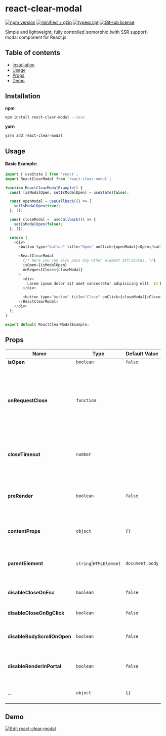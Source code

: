# react-clear-modal

[![npm version](https://img.shields.io/npm/v/react-clear-modal)](https://www.npmjs.com/package/react-clear-modal)
[![minified + gzip](https://img.shields.io/bundlephobia/minzip/react-clear-modal/latest)](https://bundlephobia.com/package/react-clear-modal)
[![typescript](https://badgen.net/npm/types/react-clear-modal)](https://unpkg.com/react-clear-modal/dist/index.d.ts)
[![GitHub license](https://img.shields.io/badge/license-MIT-blue.svg)](https://github.com/vadymshymko/react-clear-modal/blob/master/LICENSE)

Simple and lightweight, fully controlled isomorphic (with SSR support) modal component for React.js

## Table of contents

- [Installation](#installation)
- [Usage](#usage)
- [Props](#props)
- [Demo](#demo)

## Installation

**npm**

```bash
npm install react-clear-modal --save
```

**yarn**

```bash
yarn add react-clear-modal
```

## Usage

#### Basic Example:

```js
import { useState } from 'react';
import ReactClearModal from 'react-clear-modal';

function ReactClearModalExample() {
  const [isModalOpen, setIsModalOpen] = useState(false);

  const openModal = useCallback(() => {
    setIsModalOpen(true);
  }, []);

  const closeModal =  useCallback(() => {
    setIsModalOpen(false);
  }, []);

  return (
    <div>
      <button type="button" title="Open" onClick={openModal}>Open</button>

      <ReactClearModal
        {/* here you can also pass any other element attributes. */}
        isOpen={isModalOpen}
        onRequestClose={closeModal}
      >
        <div>
          Lorem ipsum dolor sit amet consectetur adipisicing elit. Id beatae quia, neque modi libero quidem ipsum architecto, incidunt molestias culpa, totam accusantium reprehenderit animi voluptas magni alias error commodi ut.
        </div>

        <button type="button" title="Close" onClick={closeModal}>Close</button>
      </ReactClearModal>
    </div>
  );
}

export default ReactClearModalExample;
```

## Props

| Name                        | Type                    | Default Value   | Description                                                                                                                                                                                                    |
| --------------------------- | ----------------------- | --------------- | -------------------------------------------------------------------------------------------------------------------------------------------------------------------------------------------------------------- |
| **isOpen**                  | `boolean`               | `false`         | Is the modal open                                                                                                                                                                                              |
| **onRequestClose**          | `function`              |                 | The function that will be called to close the modal window when the ESC button is pressed (if `disableCloseOnEsc` !== true) or an area outside of the content is clicked (if `disableCloseOnBgClick` !== true) |
| **closeTimeout**            | `number`                |                 | Time period in milliseconds after which the modal close function (`onRequestClose` prop) will be called                                                                                                        |
| **preRender**               | `boolean`               | `false`         | Whether the modal window and its content must be present in the DOM when the `isOpen` property is set to `false`                                                                                               |
| **contentProps**            | `object`                | `{}`            | DOM props (HTMLAttributes) for modal content wrapper div                                                                                                                                                       |
| **parentElement**           | `string`\|`HTMLElement` | `document.body` | Modal Portal container element (`HTMLElement`) or css selector (`string`). Ignored if `disableRenderInPortal` is set to `true`                                                                                 |
| **disableCloseOnEsc**       | `boolean`               | `false`         | Prevent modal window from closing when `ESC` key is pressed                                                                                                                                                    |
| **disableCloseOnBgClick**   | `boolean`               | `false`         | Prevent modal from closing after clicking on modal background                                                                                                                                                  |
| **disableBodyScrollOnOpen** | `boolean`               | `false`         | Set `{overflow: hidden}` for `document.body` when modal is open                                                                                                                                                |
| **disableRenderInPortal**   | `boolean`               | `false`         | Prevent render modal in portal (if `true` it will be rendered directly inside parent component)                                                                                                                |
| ...                         | `object`                | `{}`            | DOM props (HTMLAttributes) for modal container div                                                                                                                                                             |

## Demo

[![Edit react-clear-modal](https://codesandbox.io/static/img/play-codesandbox.svg)](https://codesandbox.io/s/react-clear-modal-qdpb48)
